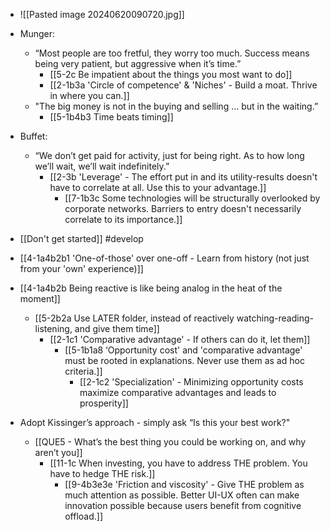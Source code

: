 - ![[Pasted image 20240620090720.jpg]]
- Munger:
	- “Most people are too fretful, they worry too much. Success means being very patient, but aggressive when it’s time.”
		- [[5-2c Be impatient about the things you most want to do]]
		- [[2-1b3a 'Circle of competence' & 'Niches' - Build a moat. Thrive in where you can.]]
	- "The big money is not in the buying and selling … but in the waiting.”
		- [[5-1b4b3 Time beats timing]]
- Buffet:
	- “We don’t get paid for activity, just for being right. As to how long we’ll wait, we’ll wait indefinitely.”
		- [[2-3b 'Leverage' - The effort put in and its utility-results doesn't have to correlate at all. Use this to your advantage.]]
			- [[7-1b3c Some technologies will be structurally overlooked by corporate networks. Barriers to entry doesn't necessarily correlate to its importance.]]

- [[Don't get started]] #develop

- [[4-1a4b2b1 'One-of-those' over one-off - Learn from history (not just from your 'own' experience)]]

- [[4-1a4b2b Being reactive is like being analog in the heat of the moment]]
	- [[5-2b2a Use LATER folder, instead of reactively watching-reading-listening, and give them time]]
		- [[2-1c1 'Comparative advantage' - If others can do it, let them]]
			- [[5-1b1a8 ‘Opportunity cost' and 'comparative advantage' must be rooted in explanations. Never use them as ad hoc criteria.]]
				- [[2-1c2 'Specialization' - Minimizing opportunity costs maximize comparative advantages and leads to prosperity]]

- Adopt Kissinger’s approach - simply ask “Is this your best work?"
	- [[QUE5 - What’s the best thing you could be working on, and why aren’t you]]
		- [[11-1c When investing, you have to address THE problem. You have to hedge THE risk.]]
			- [[9-4b3e3e 'Friction and viscosity' - Give THE problem as much attention as possible. Better UI-UX often can make innovation possible because users benefit from cognitive offload.]]
